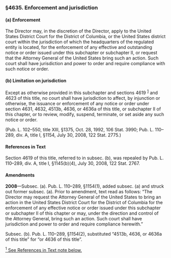 ### §4635. Enforcement and jurisdiction ###

#### (a) Enforcement ####

The Director may, in the discretion of the Director, apply to the United States District Court for the District of Columbia, or the United States district court within the jurisdiction of which the headquarters of the regulated entity is located, for the enforcement of any effective and outstanding notice or order issued under this subchapter or subchapter II, or request that the Attorney General of the United States bring such an action. Such court shall have jurisdiction and power to order and require compliance with such notice or order.

#### (b) Limitation on jurisdiction ####

Except as otherwise provided in this subchapter and sections 4619 <sup><a href="#4635_1_target" name="4635_1">1</a></sup> and 4623 of this title, no court shall have jurisdiction to affect, by injunction or otherwise, the issuance or enforcement of any notice or order under section 4631, 4632, 4513b, 4636, or 4636a of this title, or subchapter II of this chapter, or to review, modify, suspend, terminate, or set aside any such notice or order.

(Pub. L. 102–550, title XIII, §1375, Oct. 28, 1992, 106 Stat. 3990; Pub. L. 110–289, div. A, title I, §1154, July 30, 2008, 122 Stat. 2775.)

#### References in Text ####

Section 4619 of this title, referred to in subsec. (b), was repealed by Pub. L. 110–289, div. A, title I, §1145(b)(4), July 30, 2008, 122 Stat. 2767.

#### Amendments ####

**2008**—Subsec. (a). Pub. L. 110–289, §1154(1), added subsec. (a) and struck out former subsec. (a). Prior to amendment, text read as follows: “The Director may request the Attorney General of the United States to bring an action in the United States District Court for the District of Columbia for the enforcement of any effective notice or order issued under this subchapter or subchapter II of this chapter or may, under the direction and control of the Attorney General, bring such an action. Such court shall have jurisdiction and power to order and require compliance herewith.”

Subsec. (b). Pub. L. 110–289, §1154(2), substituted “4513b, 4636, or 4636a of this title” for “or 4636 of this title”.

[<sup>1</sup> See References in Text note below.](#4635_1)